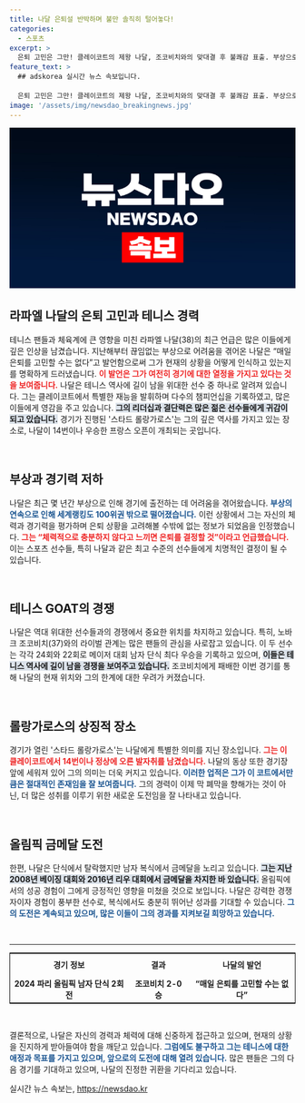 ```yaml
---
title: 나달 은퇴설 반박하며 불만 솔직히 털어놓다!
categories:
  - 스포츠
excerpt: >
  은퇴 고민은 그만! 클레이코트의 제왕 나달, 조코비치와의 맞대결 후 불쾌감 표출. 부상으로 힘든 나날을 보내지만 은퇴는 미룰 뿐. 그의 결심과 올림픽 복식 금메달 도전이 던지는 메시지는?
feature_text: >
  ## adskorea 실시간 뉴스 속보입니다.

  은퇴 고민은 그만! 클레이코트의 제왕 나달, 조코비치와의 맞대결 후 불쾌감 표출. 부상으로 힘든 나날을 보내지만 은퇴는 미룰 뿐. 그의 결심과 올림픽 복식 금메달 도전이 던지는 메시지는?
image: '/assets/img/newsdao_breakingnews.jpg'
---
```


<p><img src="/assets/img/newsdao_breakingnews.jpg" alt="adskorea 속보" /></p>

<h2 data-ke-size="size26">라파엘 나달의 은퇴 고민과 테니스 경력</h2>

<p data-ke-size="size16">테니스 팬들과 체육계에 큰 영향을 미친 라파엘 나달(38)의 최근 언급은 많은 이들에게 깊은 인상을 남겼습니다. 지난해부터 끊임없는 부상으로 어려움을 겪어온 나달은 “매일 은퇴를 고민할 수는 없다”고 발언함으로써 그가 현재의 상황을 어떻게 인식하고 있는지를 명확하게 드러냈습니다. <b><span style="color: #ee2323;">이 발언은 그가 여전히 경기에 대한 열정을 가지고 있다는 것을 보여줍니다.</span></b> 나달은 테니스 역사에 길이 남을 위대한 선수 중 하나로 알려져 있습니다. 그는 클레이코트에서 특별한 재능을 발휘하며 다수의 챔피언십을 기록하였고, 많은 이들에게 영감을 주고 있습니다. <b><span style="background-color: #21538527;">그의 리더십과 결단력은 많은 젊은 선수들에게 귀감이 되고 있습니다.</span></b> 경기가 진행된 '스타드 롤랑가로스'는 그의 깊은 역사를 가지고 있는 장소로, 나달이 14번이나 우승한 프랑스 오픈이 개최되는 곳입니다.</p>

<p data-ke-size="size16">&nbsp;</p>

<h2 data-ke-size="size26">부상과 경기력 저하</h2>

<p data-ke-size="size16">나달은 최근 몇 년간 부상으로 인해 경기에 출전하는 데 어려움을 겪어왔습니다. <b><span style="color: #1a5490;">부상의 연속으로 인해 세계랭킹도 100위권 밖으로 떨어졌습니다.</span></b> 이런 상황에서 그는 자신의 체력과 경기력을 평가하며 은퇴 상황을 고려해볼 수밖에 없는 정보가 되었음을 인정했습니다. <b><span style="color: #ee2323;">그는 “체력적으로 충분하지 않다고 느끼면 은퇴를 결정할 것”이라고 언급했습니다.</span></b> 이는 스포츠 선수들, 특히 나달과 같은 최고 수준의 선수들에게 치명적인 결정이 될 수 있습니다.</p>

<p data-ke-size="size16">&nbsp;</p>

<h2 data-ke-size="size26">테니스 GOAT의 경쟁</h2>

<p data-ke-size="size16">나달은 역대 위대한 선수들과의 경쟁에서 중요한 위치를 차지하고 있습니다. 특히, 노바크 조코비치(37)와의 라이벌 관계는 많은 팬들의 관심을 사로잡고 있습니다. 이 두 선수는 각각 24회와 22회로 메이저 대회 남자 단식 최다 우승을 기록하고 있으며, <b><span style="background-color: #21538527;">이들은 테니스 역사에 길이 남을 경쟁을 보여주고 있습니다.</span></b> 조코비치에게 패배한 이번 경기를 통해 나달의 현재 위치와 그의 한계에 대한 우려가 커졌습니다.</p>

<p data-ke-size="size16">&nbsp;</p>

<h2 data-ke-size="size26">롤랑가로스의 상징적 장소</h2>

<p data-ke-size="size16">경기가 열린 '스타드 롤랑가로스'는 나달에게 특별한 의미를 지닌 장소입니다. <b><span style="color: #ee2323;">그는 이 클레이코트에서 14번이나 정상에 오른 발자취를 남겼습니다.</span></b> 나달의 동상 또한 경기장 앞에 세워져 있어 그의 의미는 더욱 커지고 있습니다. <b><span style="color: #1a5490;">이러한 업적은 그가 이 코트에서만큼은 절대적인 존재임을 잘 보여줍니다.</span></b> 그의 경력이 이제 막 폐막을 향해가는 것이 아닌, 더 많은 성취를 이루기 위한 새로운 도전임을 잘 나타내고 있습니다.</p>

<p data-ke-size="size16">&nbsp;</p>

<h2 data-ke-size="size26">올림픽 금메달 도전</h2>

<p data-ke-size="size16">한편, 나달은 단식에서 탈락했지만 남자 복식에서 금메달을 노리고 있습니다. <b><span style="background-color: #21538527;">그는 지난 2008년 베이징 대회와 2016년 리우 대회에서 금메달을 차지한 바 있습니다.</span></b> 올림픽에서의 성공 경험이 그에게 긍정적인 영향을 미쳤을 것으로 보입니다. 나달은 강력한 경쟁자이자 경험이 풍부한 선수로, 복식에서도 충분히 뛰어난 성과를 기대할 수 있습니다. <b><span style="color: #1a5490;">그의 도전은 계속되고 있으며, 많은 이들이 그의 경과를 지켜보길 희망하고 있습니다.</span></b></p>

<p data-ke-size="size16">&nbsp;</p>

<hr>

<table style="border-collapse: collapse; border: 1px solid black; width: 100%;">
  <tr>
    <td style="text-align: center; height: 35px;"><b>경기 정보</b></td>
    <td style="text-align: center; height: 35px;"><b>결과</b></td>
    <td style="text-align: center; height: 35px;"><b>나달의 발언</b></td>
  </tr>
  <tr>
    <td style="text-align: center; height: 17px;"><b>2024 파리 올림픽 남자 단식 2회전</b></td>
    <td style="text-align: center; height: 17px;"><b>조코비치 2-0 승</b></td>
   <td style="text-align: center; height: 17px;"><b>“매일 은퇴를 고민할 수는 없다”</b></td>
  </tr>
</table>

<p data-ke-size="size16">&nbsp;</p>

<p data-ke-size="size16">결론적으로, 나달은 자신의 경력과 체력에 대해 신중하게 접근하고 있으며, 현재의 상황을 진지하게 받아들여야 함을 깨닫고 있습니다. <b><span style="color: #1a5490;">그럼에도 불구하고 그는 테니스에 대한 애정과 목표를 가지고 있으며, 앞으로의 도전에 대해 열려 있습니다.</span></b> 많은 팬들은 그의 다음 경기를 기대하고 있으며, 나달의 진정한 귀환을 기다리고 있습니다.</p>
실시간 뉴스 속보는, <a href="https://newsdao.kr" rel="dofollow">https://newsdao.kr</a>


